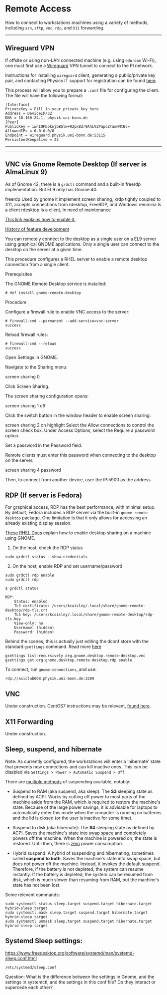 # Remote Access

How to connect to workstations machines using a variety of methods, including `ssh`, `sftp`, `vnc`, `rdp`, and `X11` forwarding.

---

## Wireguard VPN

If offsite or using non-LAN connected machine (e.g. using `eduroam` Wi-Fi), one must first use a [Wireguard](https://www.wireguard.com/) VPN tunnel to connect to the PI network.

Instructions for installing `wireguard` client, generating a public/private key pair, and contacting Physics IT support for registration can be found [here](https://confluence.team.uni-bonn.de/display/PHYIT/WireGuard+VPN).

This process will allow you to prepare a `.conf` file for configuring the client. The file will have the following format:

```
[Interface]
PrivateKey = Fill_in_your_private_key_here
Address = DeviceIP/32
DNS = 10.160.24.1, physik.uni-bonn.de
[Peer]
PublicKey = iwnIOPboknjbBSlw+92px82r9AhLVZPapcZTawNNtBc=
AllowedIPs = 0.0.0.0/0
Endpoint = wireguard.physik.uni-bonn.de:53115
PersistentKeepalive = 25
```

---


---

## VNC via Gnome Remote Desktop (If server is AlmaLinux 9)

As of Gnome 42, there is a `grdctl` command and a built-in freerdp implementation. But EL9 only has Gnome 40.

freerdp		Used by gnome it implement screen sharing, 
xrdp		tightly coupled to X11, accepts connections from rdesktop, FreeRDP, and Windows
remmina		Is a client
rdesktop	Is a client, In need of maintenance

[This link explains how to enable it.](https://access.redhat.com/documentation/en-us/red_hat_enterprise_linux/9/html/getting_started_with_the_gnome_desktop_environment/how-to-authenticate-with-enterprise-credentials-in-gnome_getting-started-with-the-gnome-desktop-environment)

[History of feature development](https://gitlab.gnome.org/GNOME/gnome-remote-desktop/-/issues/26)

You can remotely connect to the desktop as a single user on a EL9 server using graphical GNOME applications. Only a single user can connect to the desktop on the server at a given time.

This procedure configures a RHEL server to enable a remote desktop connection from a single client.

Prerequisites

The GNOME Remote Desktop service is installed:
    
```
# dnf install gnome-remote-desktop
```

Procedure

Configure a firewall rule to enable VNC access to the server:

```
# firewall-cmd --permanent --add-service=vnc-server
success
```

Reload firewall rules:

```
# firewall-cmd --reload
success
```

Open Settings in GNOME.

Navigate to the Sharing menu:

screen sharing 0

Click Screen Sharing.

The screen sharing configuration opens:

screen sharing 1 off

Click the switch button in the window header to enable screen sharing:

screen sharing 2 on highlight
Select the Allow connections to control the screen check box.
Under Access Options, select the Require a password option.

Set a password in the Password field.

Remote clients must enter this password when connecting to the desktop on the server.

screen sharing 4 password 

Then, to connect from another device, user the IP:5900 as the address






## RDP (If server is Fedora)

For graphical access, RDP has the best performance, with minimal setup. By default, Fedora includes a RDP server via the built-in `gnome-remote-desktop` package. One limitation is that it only allows for accessing an already existing display session.

[These RHEL Docs](https://access.redhat.com/documentation/en-us/red_hat_enterprise_linux/9/html/getting_started_with_the_gnome_desktop_environment/remotely-accessing-the-desktop-as-a-single-user_getting-started-with-the-gnome-desktop-environment) explain how to enable desktop sharing on a machine using GNOME.

1. On the host, check the RDP status

```
sudo grdctl status --show-credentials
```

2. On the host, enable RDP and set username/password

```
sudo grdctl rdp enable
sudo grdctl rdp 
```

```
$ grdctl status

RDP:
	Status: enabled
	TLS certificate: /users/kcaisley/.local/share/gnome-remote-desktop/rdp-tls.crt
	TLS key: /users/kcaisley/.local/share/gnome-remote-desktop/rdp-tls.key
	View-only: no
	Username: (hidden)
	Password: (hidden)

```

Behind the scenes, this is actually just editing the dconf store with the standard `gsettings` command. Read more [here](https://askubuntu.com/questions/249887/gconf-dconf-gsettings-and-the-relationship-between-them)

```
gsettings list-recursively org.gnome.desktop.remote-desktop.vnc
gsettings get org.gnome.desktop.remote-desktop.rdp enable
```

To connect, run `gnome-connections`, and use:

```
rdp://asiclab008.physik.uni-bonn.de:3389
```

## VNC

Under construction. CentOS7 instructions may be relevant, [found here](https://linuxize.com/post/how-to-install-and-configure-vnc-on-centos-7/).

## X11 Forwarding

Under construction.

## Sleep, suspend, and hibernate

Note: As currently configured, the workstations will enter a 'hibernate' state that prevents new connections and can kill inactive ones. This can be disabled via `Settings > Power > Automatic Suspend > Off`.

There are [multiple methods](https://docs.kernel.org/admin-guide/pm/sleep-states.html) of suspending available, notably:

- Suspend to RAM (aka suspend, aka sleep): The **S3** sleeping state as defined by ACPI. Works by cutting  off power to most parts of the machine aside from the RAM, which is  required to restore the machine's state. Because of the large power  savings, it is advisable for laptops to automatically enter this mode  when the computer is running on batteries and the lid is closed (or the  user is inactive for some time).

- Suspend to disk (aka hibernate): The **S4** sleeping state as defined by ACPI. Saves the machine's state into [swap space](https://wiki.archlinux.org/title/Swap_space) and completely powers off the machine. When the machine is powered on, the state is restored. Until then, there is [zero](https://en.wikipedia.org/wiki/Standby_power) power consumption.

- Hybrid suspend: A hybrid of suspending and hibernating, sometimes called **suspend to both**. Saves the machine's state into swap space, but does not power off the  machine. Instead, it invokes the default suspend. Therefore, if the  battery is not depleted, the system can resume instantly. If the battery is depleted, the system can be resumed from disk, which is much slower  than resuming from RAM, but the machine's state has not been lost.

Some relevant commands:

```
sudo systemctl status sleep.target suspend.target hibernate.target hybrid-sleep.target
sudo systemctl mask sleep.target suspend.target hibernate.target hybrid-sleep.target
sudo systemctl unmask sleep.target suspend.target hibernate.target hybrid-sleep.target
```

## Systemd Sleep settings:
https://www.freedesktop.org/software/systemd/man/systemd-sleep.conf.html

`/etc/systemd/sleep.conf`

Question: What is the difference between the settings in Gnome, and the settings in systemctl, and the settings in this conf file? Do they interact or supercede each other?

